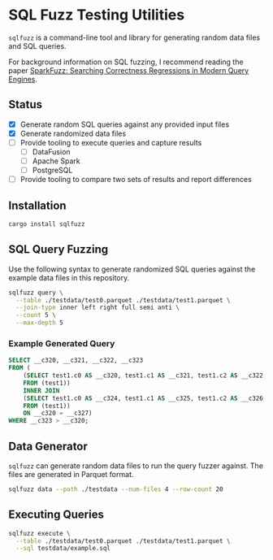 # SQL Fuzz Testing Utilities

`sqlfuzz` is a command-line tool and library for generating random data files and SQL queries.

For background information on SQL fuzzing, I recommend reading the paper [SparkFuzz: Searching Correctness Regressions in
Modern Query Engines](https://ir.cwi.nl/pub/30222/3395032.3395327.pdf).

## Status

- [x] Generate random SQL queries against any provided input files
- [x] Generate randomized data files
- [ ] Provide tooling to execute queries and capture results
  - [ ] DataFusion
  - [ ] Apache Spark
  - [ ] PostgreSQL
- [ ] Provide tooling to compare two sets of results and report differences

## Installation

```bash
cargo install sqlfuzz
```

## SQL Query Fuzzing

Use the following syntax to generate randomized SQL queries against the example data files in this repository.

```bash
sqlfuzz query \
  --table ./testdata/test0.parquet ./testdata/test1.parquet \
  --join-type inner left right full semi anti \
  --count 5 \
  --max-depth 5
```

### Example Generated Query

```sql
SELECT __c320, __c321, __c322, __c323
FROM (
    (SELECT test1.c0 AS __c320, test1.c1 AS __c321, test1.c2 AS __c322, test1.c3 AS __c323
    FROM (test1))
    INNER JOIN
    (SELECT test1.c0 AS __c324, test1.c1 AS __c325, test1.c2 AS __c326, test1.c3 AS __c327
    FROM (test1))
    ON __c320 = __c327)
WHERE __c323 > __c320;

```

## Data Generator

`sqlfuzz` can generate random data files to run the query fuzzer against. The files are generated in Parquet format.

```bash
sqlfuzz data --path ./testdata --num-files 4 --row-count 20
```

## Executing Queries

```bash
sqlfuzz execute \
  --table ./testdata/test0.parquet ./testdata/test1.parquet \
  --sql testdata/example.sql
```